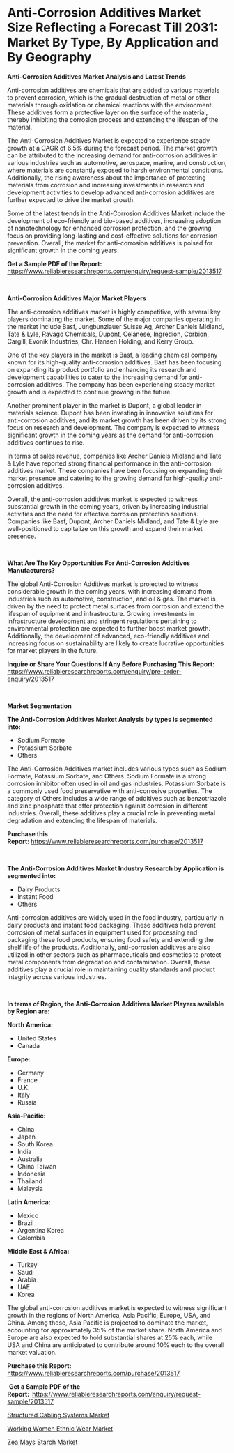 <p><h1>Anti-Corrosion Additives Market Size Reflecting a Forecast Till 2031: Market By Type, By Application and By Geography</h1></p><p><strong>Anti-Corrosion Additives Market Analysis and Latest Trends</strong></p>
<p><p>Anti-corrosion additives are chemicals that are added to various materials to prevent corrosion, which is the gradual destruction of metal or other materials through oxidation or chemical reactions with the environment. These additives form a protective layer on the surface of the material, thereby inhibiting the corrosion process and extending the lifespan of the material.</p><p>The Anti-Corrosion Additives Market is expected to experience steady growth at a CAGR of 6.5% during the forecast period. The market growth can be attributed to the increasing demand for anti-corrosion additives in various industries such as automotive, aerospace, marine, and construction, where materials are constantly exposed to harsh environmental conditions. Additionally, the rising awareness about the importance of protecting materials from corrosion and increasing investments in research and development activities to develop advanced anti-corrosion additives are further expected to drive the market growth.</p><p>Some of the latest trends in the Anti-Corrosion Additives Market include the development of eco-friendly and bio-based additives, increasing adoption of nanotechnology for enhanced corrosion protection, and the growing focus on providing long-lasting and cost-effective solutions for corrosion prevention. Overall, the market for anti-corrosion additives is poised for significant growth in the coming years.</p></p>
<p><strong>Get a Sample PDF of the Report:&nbsp;</strong> <a href="https://www.reliableresearchreports.com/enquiry/request-sample/2013517">https://www.reliableresearchreports.com/enquiry/request-sample/2013517</a></p>
<p>&nbsp;</p>
<p><strong>Anti-Corrosion Additives Major Market Players</strong></p>
<p><p>The anti-corrosion additives market is highly competitive, with several key players dominating the market. Some of the major companies operating in the market include Basf, Jungbunzlauer Suisse Ag, Archer Daniels Midland, Tate & Lyle, Ravago Chemicals, Dupont, Celanese, Ingredion, Corbion, Cargill, Evonik Industries, Chr. Hansen Holding, and Kerry Group.</p><p>One of the key players in the market is Basf, a leading chemical company known for its high-quality anti-corrosion additives. Basf has been focusing on expanding its product portfolio and enhancing its research and development capabilities to cater to the increasing demand for anti-corrosion additives. The company has been experiencing steady market growth and is expected to continue growing in the future.</p><p>Another prominent player in the market is Dupont, a global leader in materials science. Dupont has been investing in innovative solutions for anti-corrosion additives, and its market growth has been driven by its strong focus on research and development. The company is expected to witness significant growth in the coming years as the demand for anti-corrosion additives continues to rise.</p><p>In terms of sales revenue, companies like Archer Daniels Midland and Tate & Lyle have reported strong financial performance in the anti-corrosion additives market. These companies have been focusing on expanding their market presence and catering to the growing demand for high-quality anti-corrosion additives.</p><p>Overall, the anti-corrosion additives market is expected to witness substantial growth in the coming years, driven by increasing industrial activities and the need for effective corrosion protection solutions. Companies like Basf, Dupont, Archer Daniels Midland, and Tate & Lyle are well-positioned to capitalize on this growth and expand their market presence.</p></p>
<p>&nbsp;</p>
<p><strong>What Are The Key Opportunities For Anti-Corrosion Additives Manufacturers?</strong></p>
<p><p>The global Anti-Corrosion Additives market is projected to witness considerable growth in the coming years, with increasing demand from industries such as automotive, construction, and oil & gas. The market is driven by the need to protect metal surfaces from corrosion and extend the lifespan of equipment and infrastructure. Growing investments in infrastructure development and stringent regulations pertaining to environmental protection are expected to further boost market growth. Additionally, the development of advanced, eco-friendly additives and increasing focus on sustainability are likely to create lucrative opportunities for market players in the future.</p></p>
<p><strong>Inquire or Share Your Questions If Any Before Purchasing This Report:</strong> <a href="https://www.reliableresearchreports.com/enquiry/pre-order-enquiry/2013517">https://www.reliableresearchreports.com/enquiry/pre-order-enquiry/2013517</a></p>
<p>&nbsp;</p>
<p><strong>Market Segmentation</strong></p>
<p><strong>The Anti-Corrosion Additives Market Analysis by types is segmented into:</strong></p>
<p><ul><li>Sodium Formate</li><li>Potassium Sorbate</li><li>Others</li></ul></p>
<p><p>The Anti-Corrosion Additives market includes various types such as Sodium Formate, Potassium Sorbate, and Others. Sodium Formate is a strong corrosion inhibitor often used in oil and gas industries. Potassium Sorbate is a commonly used food preservative with anti-corrosive properties. The category of Others includes a wide range of additives such as benzotriazole and zinc phosphate that offer protection against corrosion in different industries. Overall, these additives play a crucial role in preventing metal degradation and extending the lifespan of materials.</p></p>
<p><strong>Purchase this Report:&nbsp;</strong><a href="https://www.reliableresearchreports.com/purchase/2013517">https://www.reliableresearchreports.com/purchase/2013517</a></p>
<p>&nbsp;</p>
<p><strong>The Anti-Corrosion Additives Market Industry Research by Application is segmented into:</strong></p>
<p><ul><li>Dairy Products</li><li>Instant Food</li><li>Others</li></ul></p>
<p><p>Anti-corrosion additives are widely used in the food industry, particularly in dairy products and instant food packaging. These additives help prevent corrosion of metal surfaces in equipment used for processing and packaging these food products, ensuring food safety and extending the shelf life of the products. Additionally, anti-corrosion additives are also utilized in other sectors such as pharmaceuticals and cosmetics to protect metal components from degradation and contamination. Overall, these additives play a crucial role in maintaining quality standards and product integrity across various industries.</p></p>
<p>&nbsp;</p>
<p><strong>In terms of Region, the Anti-Corrosion Additives Market Players available by Region are:</strong></p>
<p>
    <p> <strong> North America: </strong>
        <ul>
            <li>United States</li>
            <li>Canada</li>
        </ul>
        </p> 
    <p> <strong> Europe: </strong>
        <ul>
            <li>Germany</li>
            <li>France</li>
            <li>U.K.</li>
            <li>Italy</li>
            <li>Russia</li>
        </ul>
        </p> 
    <p> <strong> Asia-Pacific: </strong>
        <ul>
            <li>China</li>
            <li>Japan</li>
            <li>South Korea</li>
            <li>India</li>
            <li>Australia</li>
            <li>China Taiwan</li>
            <li>Indonesia</li>
            <li>Thailand</li>
            <li>Malaysia</li>
        </ul>
        </p> 
    <p> <strong> Latin America: </strong>
        <ul>
            <li>Mexico</li>
            <li>Brazil</li>
            <li>Argentina Korea</li>
            <li>Colombia</li>
        </ul>
        </p> 
    <p> <strong> Middle East & Africa: </strong>
        <ul>
            <li>Turkey</li>
            <li>Saudi</li>
            <li>Arabia</li>
            <li>UAE</li>
            <li>Korea</li>
        </ul>
    </p>
    </p>
<p><p>The global anti-corrosion additives market is expected to witness significant growth in the regions of North America, Asia Pacific, Europe, USA, and China. Among these, Asia Pacific is projected to dominate the market, accounting for approximately 35% of the market share. North America and Europe are also expected to hold substantial shares at 25% each, while USA and China are anticipated to contribute around 10% each to the overall market valuation.</p></p>
<p><strong>Purchase this Report: </strong><a href="https://www.reliableresearchreports.com/purchase/2013517">https://www.reliableresearchreports.com/purchase/2013517</a></p>
<p>&nbsp;<strong>Get a Sample PDF of the Report:&nbsp;&nbsp;</strong><a href="https://www.reliableresearchreports.com/enquiry/request-sample/2013517">https://www.reliableresearchreports.com/enquiry/request-sample/2013517</a></p>
<p><strong></strong></p>
<p><p><a href="https://view.publitas.com/reportprime-1/structured-cabling-systems-market-furnish-information-about-market-size-market-share-market-dynamics-and-projections-spanning-from-2024-to-2031/">Structured Cabling Systems Market</a></p><p><a href="https://sulfuric-clavicle-d39.notion.site/Working-Women-Ethnic-Wear-Market-Furnish-Information-about-Market-Size-Market-Share-Market-Dynamic-089b2cf750fe417287f6c83712d803c8">Working Women Ethnic Wear Market</a></p><p><a href="https://automatic-knee-4c7.notion.site/Global-Zea-Mays-Starch-Market-by-Types-Applications-and-Major-Players-with-Regional-Growth-Rate-A-bc8a7397917d411ebad89b18cddd8039">Zea Mays Starch Market</a></p></p>